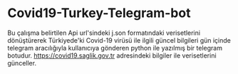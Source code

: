 # Covid19-Turkey-Telegram-bot
 Bu çalışma belirtilen Api url'sindeki j.son formatındaki  verisetlerini dönüştürerek  Türkiyede'ki Covid-19 virüsü ile ilgili güncel bilgileri gün içinde telegram aracılığıyla kullanıcıya gönderen python ile yazılmış bir telegram botudur. https://covid19.saglik.gov.tr  adresindeki bilgiler ile verisetlerini günceller.

